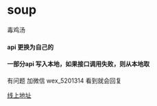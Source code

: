# soup
毒鸡汤

#### api 更换为自己的
#### 一部分api 写入本地，如果接口调用失败，则从本地取

有问题 加微信 wex_5201314 看到就会回复

[线上地址](https://web.lieme.cn/soup/soup.html)